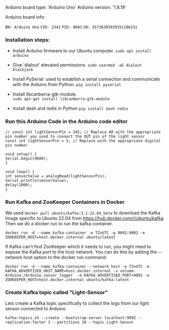 Arduino board type: 'Arduino Uno'
Arduino version: '1.8.19'

Arduino board info: 

`BN: Arduino Uno`
`VID: 2341`
`PID: 0043`
`SN: 55736303939351106231`




### Installation steps:

- Install Arduino firmware to our Ubuntu computer.
	`sudo apt install arduino`

- Give 'dialout' elevated permissions.
	`sudo usermod -aG dialout blackjack`

- Install PySerial: used to establish a serial connection and communicate with the Arduino from Python.
	`pip install pyserial`

- Install libcanberra-gtk-module.	
	`sudo apt-get install libcanberra-gtk-module`

- Install dash and redis in Python
	`pip install dash redis`



### Run this Arduino Code in the Arduino code editor

	// const int lightSensorPin = 345; // Replace A0 with the appropriate pin number you used to connect the OUT pin of the light sensor
	const int lightSensorPin = 5; // Replace with the appropriate digital pin number

	void setup() {
	Serial.begin(9600);
	}

	void loop() {
	int sensorValue = analogRead(lightSensorPin);
	Serial.println(sensorValue);
	delay(1000);
	}


### Run Kafka and ZooKeeper Containers in Docker

We used ```docker pull ubuntu/kafka:3.1-22.04_beta``` to download the Kafka Image specific to Ubuntu 22.04 from https://hub.docker.com/r/ubuntu/kafka Then we do a docker run to run the kafka container.

    docker run -d --name kafka-container -e TZ=UTC -p 9092:9092 -e ZOOKEEPER_HOST=host.docker.internal ubuntu/latest

If Kafka can't find ZooKeeper which it needs to run, you might need to expose the Kafka port to the host network. You can do this by adding the --network host option to the docker run command:

    docker run -d --name kafka-container --network host -e TZ=UTC -e KAFKA_ADVERTISED_HOST_NAME=host.docker.internal -v volume-Arduino:/Arduino_sensor_logger  -e KAFKA_ADVERTISED_PORT=9092 -e ZOOKEEPER_HOST=host.docker.internal ubuntu/kafka:latest

### Create Kafka topic called "Light-Sensor" 

Lets create a Kafka topic specifically to collect the logs from our light sensor connected to Arduino.

	kafka-topics.sh --create --bootstrap-server localhost:9092 --replication-factor 1 --partitions 10 --topic Light-Sensor



